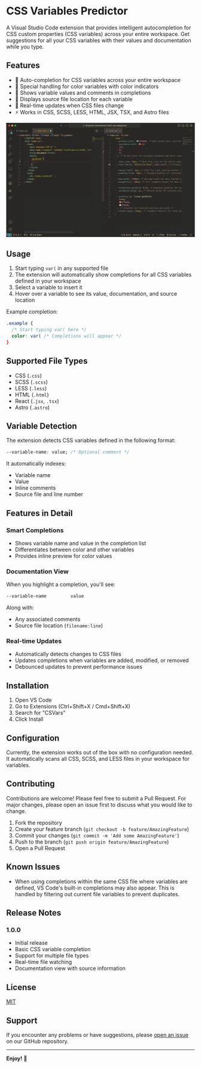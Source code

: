 # CSS Variables Predictor

A Visual Studio Code extension that provides intelligent autocompletion for CSS custom properties (CSS variables) across your entire workspace. Get suggestions for all your CSS variables with their values and documentation while you type.

## Features

- 🎨 Auto-completion for CSS variables across your entire workspace
- 🌈 Special handling for color variables with color indicators
- 📝 Shows variable values and comments in completions
- 📍 Displays source file location for each variable
- 🔄 Real-time updates when CSS files change
- ⚡ Works in CSS, SCSS, LESS, HTML, JSX, TSX, and Astro files

![CSS Variables Predictor Demo](./src/assets/csvars_0.gif)

## Usage

1. Start typing `var(` in any supported file
2. The extension will automatically show completions for all CSS variables defined in your workspace
3. Select a variable to insert it
4. Hover over a variable to see its value, documentation, and source location

Example completion:

```css
.example {
  /* Start typing var( here */
  color: var( /* Completions will appear */
}
```

## Supported File Types

- CSS (`.css`)
- SCSS (`.scss`)
- LESS (`.less`)
- HTML (`.html`)
- React (`.jsx`, `.tsx`)
- Astro (`.astro`)

## Variable Detection

The extension detects CSS variables defined in the following format:

```css
--variable-name: value; /* Optional comment */
```

It automatically indexes:

- Variable name
- Value
- Inline comments
- Source file and line number

## Features in Detail

### Smart Completions

- Shows variable name and value in the completion list
- Differentiates between color and other variables
- Provides inline preview for color values

### Documentation View

When you highlight a completion, you'll see:

```css
--variable-name         value
```

Along with:

- Any associated comments
- Source file location (`filename:line`)

### Real-time Updates

- Automatically detects changes to CSS files
- Updates completions when variables are added, modified, or removed
- Debounced updates to prevent performance issues

## Installation

1. Open VS Code
2. Go to Extensions (Ctrl+Shift+X / Cmd+Shift+X)
3. Search for "CSVars"
4. Click Install

## Configuration

Currently, the extension works out of the box with no configuration needed. It automatically scans all CSS, SCSS, and LESS files in your workspace for variables.

## Contributing

Contributions are welcome! Please feel free to submit a Pull Request. For major changes, please open an issue first to discuss what you would like to change.

1. Fork the repository
2. Create your feature branch (`git checkout -b feature/AmazingFeature`)
3. Commit your changes (`git commit -m 'Add some AmazingFeature'`)
4. Push to the branch (`git push origin feature/AmazingFeature`)
5. Open a Pull Request

## Known Issues

- When using completions within the same CSS file where variables are defined, VS Code's built-in completions may also appear. This is handled by filtering out current file variables to prevent duplicates.

## Release Notes

### 1.0.0

- Initial release
- Basic CSS variable completion
- Support for multiple file types
- Real-time file watching
- Documentation view with source information

## License

[MIT](LICENSE)

## Support

If you encounter any problems or have suggestions, please [open an issue](link-to-your-repo/issues) on our GitHub repository.

---

**Enjoy!** 🎨
